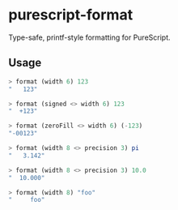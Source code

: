 # purescript-format

Type-safe, printf-style formatting for PureScript.

## Usage
``` purs
> format (width 6) 123
"   123"

> format (signed <> width 6) 123
"  +123"

> format (zeroFill <> width 6) (-123)
"-00123"

> format (width 8 <> precision 3) pi
"   3.142"

> format (width 8 <> precision 3) 10.0
"  10.000"

> format (width 8) "foo"
"     foo"
```
